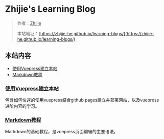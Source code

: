 # Zhijie's Learning Blog

>
> 作者：[Zhijie](https://zhijie-he.github.io/)
>
> 本站地址：[https://zhijie-he.github.io/learning-blogs/](https://zhijie-he.github.io/learning-blogs/)


## 本站内容
- [使用Vuepress建立本站](/vuepress)
- [Markdown教程](/markdown)

### [使用Vuepress建立本站](/vuepress)

包含如何快速的使用vuepress结合github pages建立并部署网站，以及vuepress进阶内容的学习。

### [Markdown教程](/markdown)

Markdown的基础教程，是vuepress页面编辑的主要语法。